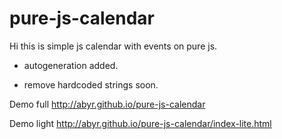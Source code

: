 pure-js-calendar
================

Hi this is simple js calendar with events on pure js.

+ autogeneration added.
- remove hardcoded strings soon.

Demo full http://abyr.github.io/pure-js-calendar

Demo light http://abyr.github.io/pure-js-calendar/index-lite.html
